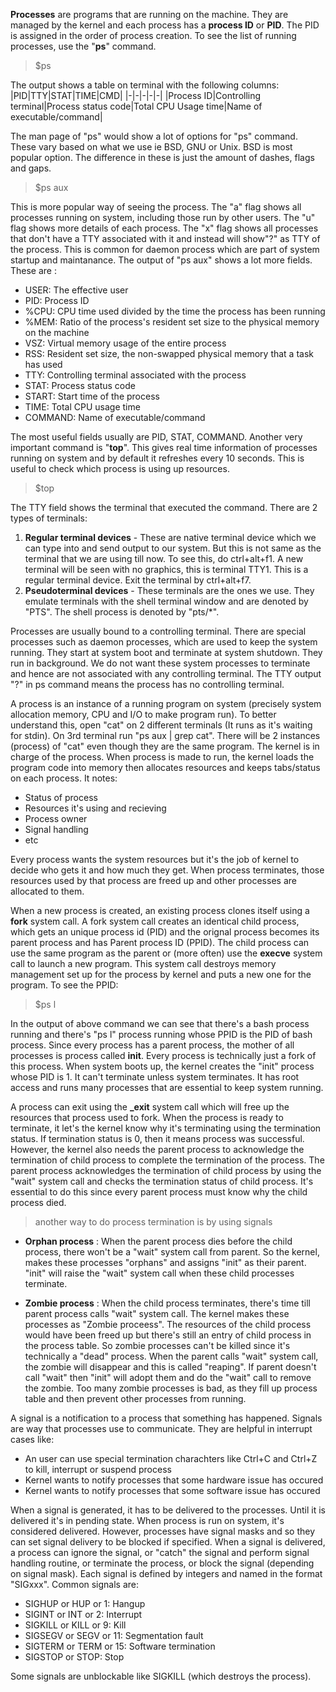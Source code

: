 **Processes** are programs that are running on the machine. They are managed by the kernel and each process has a **process ID** or **PID**. The PID is assigned in the order of process creation. To see the list of running processes, use the "**ps**" command. 
> $ps

The output shows a table on terminal with the following columns:
|PID|TTY|STAT|TIME|CMD|
|-|-|-|-|-|
|Process ID|Controlling terminal|Process status code|Total CPU Usage time|Name of executable/command|

The man page of "ps" would show a lot of options for "ps" command. These vary based on what we use ie BSD, GNU or Unix. BSD is most popular option. The difference in these is just the amount of dashes, flags and gaps. 
> $ps aux

This is more popular way of seeing the process. The "a" flag shows all processes running on system, including those run by other users. The "u" flag shows more details of each process. The "x" flag shows all processes that don't have a TTY associated with it and instead will show"?" as TTY of the process. This is common for daemon process which are part of system startup and maintanance. The output of "ps aux" shows a lot more fields. These are :
+ USER: The effective user
+ PID: Process ID
+ %CPU: CPU time used divided by the time the process has been running
+ %MEM: Ratio of the process's resident set size to the physical memory on the machine
+ VSZ: Virtual memory usage of the entire process
+ RSS: Resident set size, the non-swapped physical memory that a task has used
+ TTY: Controlling terminal associated with the process
+ STAT: Process status code
+ START: Start time of the process
+ TIME: Total CPU usage time
+ COMMAND: Name of executable/command

The most useful fields usually are PID, STAT, COMMAND. 
Another very important command is "**top**". This gives real time information of processes running on system and by default it refreshes every 10 seconds. This is useful to check which process is using up resources.
> $top

The TTY field shows the terminal that executed the command. There are 2 types of terminals:
1. **Regular terminal devices** - These are native terminal device which we can type into and send output to our system. But this is not same as the terminal that we are using till now. To see this, do ctrl+alt+f1. A new terminal will be seen with no graphics, this is terminal TTY1. This is a regular terminal device. Exit the terminal by ctrl+alt+f7.
2. **Pseudoterminal devices** - These terminals are the ones we use. They emulate terminals with the shell terminal window and are denoted by "PTS". The shell process is denoted by "pts/*".

Processes are usually bound to a controlling terminal. There are special processes such as daemon processes, which are used to keep the system running. They start at system boot and terminate at system shutdown. They run in background. We do not want these system processes to terminate and hence are not associated with any controlling terminal. The TTY output "?" in ps command means the process has no controlling terminal.

A process is an instance of a running program on system \(precisely system allocation memory, CPU and I/O to make program run\). To better understand this, open "cat" on 2 different terminals \(It runs as it's waiting for stdin\). On 3rd terminal run "ps aux | grep cat". There will be 2 instances \(process\) of "cat" even though they are the same program. The kernel is in charge of the process. When process is made to run, the kernel loads the program code into memory then allocates resources and keeps tabs/status on each process. It notes:
+ Status of process
+ Resources it's using and recieving
+ Process owner
+ Signal handling
+ etc

Every process wants the system resources but it's the job of kernel to decide who gets it and how much they get. When process terminates, those resources used by that process are freed up and other processes are allocated to them.

When a new process is created, an existing process clones itself using a **fork** system call. A fork system call creates an identical child process, which gets an unique process id \(PID\) and the orignal process becomes its parent process and has Parent process ID \(PPID\). The child process can use the same program as the parent or \(more often\) use the **execve** system call to launch a new program. This system call destroys memory management set up for the process by kernel and puts a new one for the program. To see the PPID:
> $ps l

In the output of above command we can see that there's a bash process running and there's "ps l" process running whose PPID is the PID of bash process.
Since every process has a parent process, the mother of all processes is process called **init**. Every process is technically just a fork of this process. When system boots up, the kernel creates the "init" process whose PID is 1. It can't terminate unless system terminates. It has root access and runs many processes that are essential to keep system running.

A process can exit using the **_exit** system call which will free up the resources that process used to fork. When the process is ready to terminate, it let's the kernel know why it's terminating using the termination status. If termination status is 0, then it means process was successful. However, the kernel also needs the parent process to acknowledge the termination of child process to complete the termination of the process. The parent process acknowledges the termination of child process by using the "wait" system call and checks the termination status of child process. It's essential to do this since every parent process must know why the child process died.
> another way to do process termination is by using signals

- **Orphan process** : 
When the parent process dies before the child process, there won't be a "wait" system call from parent. So the kernel, makes these processes "orphans" and assigns "init" as their parent. "init" will raise the "wait" system call when these child processes terminate.

- **Zombie process** :
When the child process terminates, there's time till parent process calls "wait" system call.  The kernel makes these processes as "Zombie proceess". The resources of the child process would have been freed up but there's still an entry of child process in the process table. So zombie processes can't be killed since it's technically a "dead" process. When the parent calls "wait" system call, the zombie will disappear and this is called "reaping". If parent doesn't call "wait" then "init" will adopt them and do the "wait" call to remove the zombie. Too many zombie processes is bad, as they fill up process table and then prevent other processes from running.

A signal is a notification to a process that something has happened. Signals are way that processes use to communicate. They are helpful in interrupt cases like:
- An user can use special termination charachters like Ctrl+C and Ctrl+Z to kill, interrupt or suspend process
- Kernel wants to notify processes that some hardware issue has occured
- Kernel wants to notify processes that some software issue has occured

When a signal is generated, it has to be delivered to the processes. Until it is delivered it's in pending state. When process is run on system, it's considered delivered. However, processes have signal masks and so they can set signal delivery to be blocked if specified. When a signal is delivered, a process can ignore the signal, or "catch" the signal and perform signal handling routine, or terminate the process, or block the signal \(depending on signal mask\). Each signal is defined by integers and named in the format "SIGxxx". Common signals are:
+ SIGHUP or HUP or 1: Hangup
+ SIGINT or INT or 2: Interrupt
+ SIGKILL or KILL or 9: Kill
+ SIGSEGV or SEGV or 11: Segmentation fault
+ SIGTERM or TERM or 15: Software termination
+ SIGSTOP or STOP: Stop

Some signals are unblockable like SIGKILL \(which destroys the process\).

